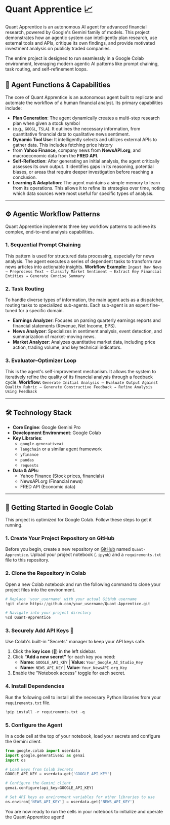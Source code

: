 # Quant Apprentice 📈

Quant Apprentice is an autonomous AI agent for advanced financial research, powered by Google's Gemini family of models. 
This project demonstrates how an agentic system can intelligently plan research, use external tools and APIs, critique its own findings, 
and provide motivated investment analysis on publicly traded companies.

The entire project is designed to run seamlessly in a Google Colab environment, leveraging modern agentic AI patterns 
like prompt chaining, task routing, and self-refinement loops.

## 🤖 Agent Functions & Capabilities

The core of Quant Apprentice is an autonomous agent built to replicate and automate the workflow 
of a human financial analyst. Its primary capabilities include:

  * **Plan Generation**: The agent dynamically creates a multi-step research plan when given a stock symbol
  * (e.g., `GOOGL`, `TSLA`). It outlines the necessary information, from quantitative financial data to qualitative news sentiment.
  * **Dynamic Tool Use**: It intelligently selects and utilizes external APIs to gather data. This includes fetching price history
  * from **Yahoo Finance**, company news from **NewsAPI.org**, and macroeconomic data from the **FRED API**.
  * **Self-Reflection**: After generating an initial analysis, the agent critically assesses its own output. It identifies gaps in its reasoning, potential biases, or areas that require deeper investigation before reaching a conclusion.
  * **Learning & Adaptation**: The agent maintains a simple memory to learn from its operations. This allows it to refine its strategies over time, noting which data sources were most useful for specific types of analysis.

-----

## ⚙️ Agentic Workflow Patterns

Quant Apprentice implements three key workflow patterns to achieve its complex, end-to-end analysis capabilities.

### 1\. Sequential Prompt Chaining

This pattern is used for structured data processing, especially for news analysis. The agent executes a series of dependent tasks to transform raw news articles into actionable insights.
**Workflow Example:** `Ingest Raw News → Preprocess Text → Classify Market Sentiment → Extract Key Financial Entities → Generate Concise Summary`

### 2\. Task Routing

To handle diverse types of information, the main agent acts as a dispatcher, routing tasks to specialized sub-agents. Each sub-agent is an expert fine-tuned for a specific domain.

  * **Earnings Analyzer**: Focuses on parsing quarterly earnings reports and financial statements (Revenue, Net Income, EPS).
  * **News Analyzer**: Specializes in sentiment analysis, event detection, and summarization of market-moving news.
  * **Market Analyzer**: Analyzes quantitative market data, including price action, trading volume, and key technical indicators.

### 3\. Evaluator–Optimizer Loop

This is the agent's self-improvement mechanism. It allows the system to iteratively refine the quality of its financial analysis through a feedback cycle.
**Workflow:** `Generate Initial Analysis → Evaluate Output Against Quality Rubric → Generate Constructive Feedback → Refine Analysis Using Feedback`

-----

## 🛠️ Technology Stack

  * **Core Engine**: Google Gemini Pro
  * **Development Environment**: Google Colab
  * **Key Libraries**:
      * `google-generativeai`
      * `langchain` or a similar agent framework
      * `yfinance`
      * `pandas`
      * `requests`
  * **Data & APIs**:
      * Yahoo Finance (Stock prices, financials)
      * NewsAPI.org (Financial news)
      * FRED API (Economic data)

-----

## 🚀 Getting Started in Google Colab

This project is optimized for Google Colab. Follow these steps to get it running.

### 1\. Create Your Project Repository on GitHub

Before you begin, create a new repository on [GitHub](https://github.com/) named `Quant-Apprentice`. Upload your project notebook (`.ipynb`) and a `requirements.txt` file to this repository.

### 2\. Clone the Repository in Colab

Open a new Colab notebook and run the following command to clone your project files into the environment.

```python
# Replace 'your_username' with your actual GitHub username
!git clone https://github.com/your_username/Quant-Apprentice.git

# Navigate into your project directory
%cd Quant-Apprentice
```

### 3\. Securely Add API Keys 🔑

Use Colab's built-in "Secrets" manager to keep your API keys safe.

1.  Click the **key icon** (🔑) in the left sidebar.
2.  Click **"Add a new secret"** for each key you need:
      * **Name:** `GOOGLE_API_KEY` | **Value:** `Your_Google_AI_Studio_Key`
      * **Name:** `NEWS_API_KEY` | **Value:** `Your_NewsAPI.org_Key`
3.  Enable the "Notebook access" toggle for each secret.

### 4\. Install Dependencies

Run the following cell to install all the necessary Python libraries from your `requirements.txt` file.

```python
!pip install -r requirements.txt -q
```

### 5\. Configure the Agent

In a code cell at the top of your notebook, load your secrets and configure the Gemini client.

```python
from google.colab import userdata
import google.generativeai as genai
import os

# Load keys from Colab Secrets
GOOGLE_API_KEY = userdata.get('GOOGLE_API_KEY')

# Configure the Gemini client
genai.configure(api_key=GOOGLE_API_KEY)

# Set API keys as environment variables for other libraries to use
os.environ['NEWS_API_KEY'] = userdata.get('NEWS_API_KEY')
```

You are now ready to run the cells in your notebook to initialize and operate the Quant Apprentice agent\!
